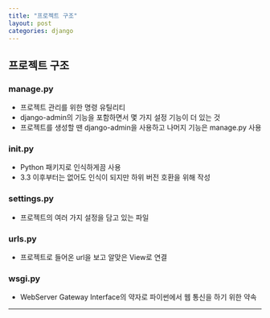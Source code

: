 ```yaml
---
title: "프로젝트 구조"
layout: post
categories: django
---
```


## 프로젝트 구조
### manage.py
- 프로젝트 관리를 위한 명령 유틸리티 
- django-admin의 기능을 포함하면서 몇 가지 설정 기능이 더 있는 것
- 프로젝트를 생성할 땐 django-admin을 사용하고 나머지 기능은 manage.py 사용

### init.py
- Python 패키지로 인식하게끔 사용
- 3.3 이후부터는 없어도 인식이 되지만 하위 버전 호환을 위해 작성

### settings.py
- 프로젝트의 여러 가지 설정을 담고 있는 파일

### urls.py
- 프로젝트로 들어온 url을 보고 알맞은 View로 연결

### wsgi.py
- WebServer Gateway Interface의 약자로 파이썬에서 웹 통신을 하기 위한 약속


---

